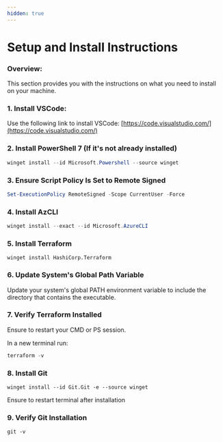 ```yaml
---
hidden: true
---
```


# Setup and Install Instructions

### Overview:

This section provides you with the instructions on what you need to install on your machine.&#x20;

### 1. Install VSCode:

Use the following link to install VSCode: [https://code.visualstudio.com/](https://code.visualstudio.com/)

### 2. Install PowerShell 7 (If it's not already installed)

```powershell
winget install --id Microsoft.Powershell --source winget
```

### 3. Ensure Script Policy Is Set to Remote Signed

```powershell
Set-ExecutionPolicy RemoteSigned -Scope CurrentUser -Force
```

### 4. Install AzCLI

```powershell
winget install --exact --id Microsoft.AzureCLI 
```

### 5. Install Terraform

```
winget install HashiCorp.Terraform
```

### 6. Update System's Global Path Variable

Update your system's global PATH environment variable to include the directory that contains the executable.

### 7. Verify Terraform Installed

Ensure to restart your CMD or PS session.

In a new terminal run:

```powershell
terraform -v
```

### 8. Install Git

```
winget install --id Git.Git -e --source winget
```

Ensure to restart terminal after installation&#x20;

### 9. Verify Git Installation

```
git -v
```
